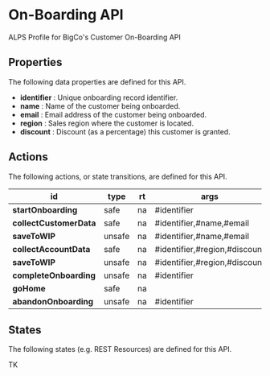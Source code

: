 # On-Boarding API

ALPS Profile for BigCo's Customer On-Boarding API
## Properties

The following data properties are defined for this API.

 - **identifier** : Unique onboarding record identifier.
 - **name** : Name of the customer being onboarded.
 - **email** : Email address of the customer being onboarded.
 - **region** : Sales region where the customer is located.
 - **discount** : Discount (as a percentage) this customer is granted.
## Actions

The following actions, or state transitions, are defined for this API.

id | type | rt | args | notes
--- | --- | --- | --- | ---
**startOnboarding** | safe | na | #identifier | [link](http://amundsen.com/)
**collectCustomerData** | safe | na | #identifier,#name,#email | [link](http://amundsen.com/)
**saveToWIP** | unsafe | na | #identifier,#name,#email | [link](http://amundsen.com/)
**collectAccountData** | safe | na | #identifier,#region,#discount | [link](http://amundsen.com/)
**saveToWIP** | unsafe | na | #identifier,#region,#discount | [link](http://amundsen.com/)
**completeOnboarding** | unsafe | na | #identifier | [link](http://amundsen.com/)
**goHome** | safe | na |  | [link](http://amundsen.com/)
**abandonOnboarding** | unsafe | na | #identifier | [link](http://amundsen.com/)
## States

The following states (e.g. REST Resources) are defined for this API.

TK
